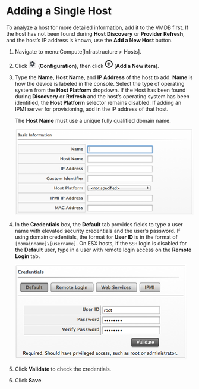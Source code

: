 # Adding a Single Host

To analyze a host for more detailed information, add it to the VMDB
first. If the host has not been found during **Host Discovery** or
**Provider Refresh**, and the host’s IP address is known, use the **Add
a New Host** button.

1.  Navigate to menu:Compute\[Infrastructure \> Hosts\].

2.  Click ![1847](/images/1847.png) (**Configuration**), then click
    ![1862](/images/1862.png) (**Add a New item**).

3.  Type the **Name**, **Host Name**, and **IP Address** of the host to
    add. **Name** is how the device is labeled in the console. Select
    the type of operating system from the **Host Platform** dropdown. If
    the Host has been found during **Discovery** or **Refresh** and the
    host’s operating system has been identified, the **Host Platform**
    selector remains disabled. If adding an IPMI server for
    provisioning, add in the IP address of that host.

    <div class="important">

    The **Host Name** must use a unique fully qualified domain name.

    </div>

    ![2214](/images/2214.png)

4.  In the **Credentials** box, the **Default** tab provides fields to
    type a user name with elevated security credentials and the user’s
    password. If using domain credentials, the format for **User ID** is
    in the format of `[domainname]\[username]`. On ESX hosts, if the
    `SSH` login is disabled for the **Default** user, type in a user
    with remote login access on the **Remote Login** tab.

    ![2215](/images/2215.png)

5.  Click **Validate** to check the credentials.

6.  Click **Save**.
